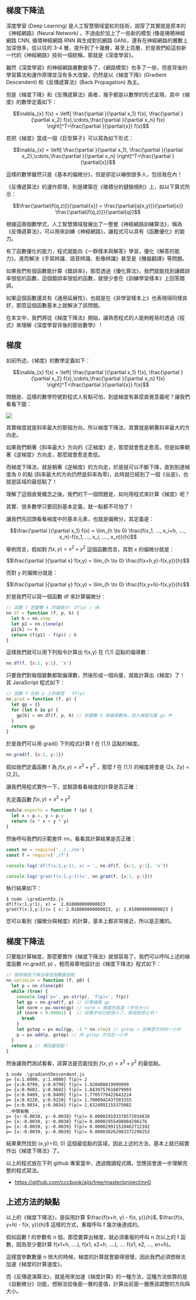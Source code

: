 ## 梯度下降法

深度學習 (Deep Learning) 是人工智慧領域當紅的技術，說穿了其實就是原本的《神經網路》(Neural Network) ，不過由於加上了一些新的模型 (像是捲積神經網路 CNN, 循環神經網路 RNN 與生成對抗網路 GAN)，還有在神經網路的層數上加深很多，從以往的 3-4 層，提升到了十幾層，甚至上百層，於是我們給這些新一代的《神經網路》技術一個統稱，那就是《深度學習》。

雖然《深度學習》的神經網路層數變多了，《網路模型》也多了一些，但是背後的學習算法和運作原理並沒有多大改變，仍然是以《梯度下降》(Gradient Descendent) 和《反傳遞算法》(Back Propagation) 為主。

但是《梯度下降》和《反傳遞算法》兩者，幾乎都是以數學的形式呈現，其中《梯度》的數學定義如下：

$$\nabla_{x} f(x) = \left[ \frac{\partial }{\partial x_1} f(x), \frac{\partial }{\partial x_2} f(x),\cdots,\frac{\partial }{\partial x_n} f(x) \right]^T=\frac{\partial }{\partial{x}} f(x)$$

若把《梯度》當成一個《巨型算子》可以寫為如下形式：

$$\nabla_{x} = \left[ \frac{\partial }{\partial x_1}, \frac{\partial }{\partial x_2},\cdots,\frac{\partial }{\partial x_n} \right]^T=\frac{\partial }{\partial{x}}$$

這樣的數學雖然只是《基本的偏微分》，但是卻足以嚇倒很多人，包括我在內！

《反傳遞算法》的運作原理，則是建築在《微積分的鏈鎖規則》上，如以下算式所示：

$$\frac{\partial{f(q,z)}}{\partial{x}} = \frac{\partial{q(x,y)}}{\partial{x}} \frac{\partial{f(q,z)}}{\partial{q}}$$

根據這兩個數學式，人工智慧領域發展出了一整套《神經網路訓練算法》，稱為《反傳遞算法》，可以用來訓練《神經網路》，讓程式可以具有《函數優化》的能力。

有了函數優化的能力，程式就能向《一群樣本與解答》學習，優化《解答的能力》，進而解決《手寫辨識、語音辨識、影像辨識》甚至是《機器翻譯》等問題。

如果我們有個函數能計算《錯誤率》，那麼透過《優化算法》，我們就能找到讓錯誤率很低的函數，這個錯誤率很低的函數，就很少會在《訓練學習樣本》上回答錯誤。

如果這個函數還具有《通用延展性》，也就是在《非學習樣本上》也表現得同樣良好，那麼這個函數基本上就解決了該問題。

在本文中，我們將從《梯度下降法》開始，讓熟悉程式的人能夠輕易的透過《程式》來理解《深度學習背後的那些數學》！

## 梯度

如前所述，《梯度》的數學定義如下：

$$\nabla_{x} f(x) = \left[ \frac{\partial }{\partial x_1} f(x), \frac{\partial }{\partial x_2} f(x),\cdots,\frac{\partial }{\partial x_n} f(x) \right]^T=\frac{\partial }{\partial{x}} f(x)$$

問題是、這樣的數學符號對程式人有點可怕，到底梯度有甚麼直覺意義呢？讓我們看看下圖：

![](../img/Gradient.jpg)


其實梯度就是斜率最大的那個方向，所以梯度下降法，其實就是朝著斜率最大的方向走。

如果我們朝著《斜率最大》方向的《正梯度》走，那麼就會愈走愈高，但是如果朝著《逆梯度》方向走，那麼就會愈走愈低。

而梯度下降法，就是朝著《逆梯度》的方向走，於是就可以不斷下降，直到到達梯度為 0 的點 (斜率最大的方向仍然是斜率為零)，此時就已經到了一個《谷底》，也就是區域的最低點了！

理解了這個直覺概念之後，我們的下一個問題是，如何用程式來計算《梯度》呢？

其實、很多數學只要回到基本定義，就一點都不可怕了！

讓我們先回頭看看梯度中的基本元素，也就是偏微分，其定義是：

$$\frac{\partial }{\partial x_1} f(x) = \lim_{h \to 0} \frac{f(x_1, ..., x_i+h, ...., x_n)-f(x_1, ..., x_i, ...., x_n)}{h}$$

舉例而言，假如對 $f(x,y) = x^2+y^2$  這個函數而言，其對 x 的偏微分就是：

$$\frac{\partial }{\partial x} f(x,y) = \lim_{h \to 0} \frac{f(x+h,y)-f(x,y)}{h}$$

而對 y 的偏微分就是：

$$\frac{\partial }{\partial y} f(x,y) = \lim_{h \to 0} \frac{f(x,y+h)-f(x,y)}{h}$$

於是我們可以寫一個函數 df 來計算偏微分：

```js
// 函數 f 對變數 k 的偏微分: df(p) / dk
nn.df = function (f, p, k) {
  let h = nn.step
  let p1 = nn.clone(p)
  p1[k] += h
  return (f(p1) - f(p)) / h
}
```

這樣我們就可以用下列指令計算出 f(x,y) 在 (1,1) 這點的偏導數：

```js
nn.df(f, {x:1, y:1}, 'x')
```

只要我們對每個變數都取偏導數，然後形成一個向量，就能計算出《梯度》了！ 其 JavaScript 程式如下：

```js
// 函數 f 在點 p 上的梯度	∇f(p)
nn.grad = function (f, p) {
  let gp = {}
  for (let k in p) {
    gp[k] = nn.df(f, p, k) // 對變數 k 取偏導數後，放入梯度向量 gp 中
  }
  return gp
}
```

於是我們可以用 grad() 下列程式計算 f 在 (1,1) 這點的梯度。

```js
nn.grad(f, {x:1, y:1})
```

假如我們定義函數 f 為 $f(x,y) = x^2+y^2$ ，那麼 f 在 (1,1) 的梯度將會是 (2x, 2y) = (2,2)。

讓我們用程式實作一下，並驗證看看梯度的計算是否正確：

先定義函數 $f(x,y) = x^2+y^2$

```js
module.exports = function f (p) {
  let x = p.x, y = p.y
  return (x * x + y * y)
}
```

然後呼叫我們的示範套件 nn，看看其計算結果是否正確：

```js
const nn = require('../../nn')
const f = require('./f')

console.log('df(f(x:1,y:1), x) = ', nn.df(f, {x:1, y:1}, 'x'))

console.log('grad(f(x:1,y:1))=', nn.grad(f, {x:1, y:1}))

```

執行結果如下：

```
$ node .\gradientEx.js
df(f(x:1,y:1), x) =  2.010000000000023
grad(f(x:1,y:1))= { x: 2.010000000000023, y: 2.010000000000023 }
```

您可以看到《偏微分與梯度》的計算，基本上都非常接近，所以是正確的。

## 梯度下降法

只要能計算梯度，那麼要實作《梯度下降法》就很容易了，我們可以呼叫上述的梯度函數 nn.grad(f, p) ，輕而易舉地設計出《梯度下降法》程式如下：

```js
// 使用梯度下降法尋找函數最低點
nn.optimize = function (f, p0) {
  let p = nn.clone(p0)
  while (true) {
    console.log('p=', pv.str(p), 'f(p)=', f(p))
    let gp = nn.grad(f, p) // 計算梯度 gp
    let norm = pv.norm(gp) // norm = 梯度的長度 (步伐大小)
    if (norm < 0.00001) {  // 如果步伐已經很小了，那麼就停止吧！
      break
    }
    let gstep = pv.mul(gp, -1 * nn.step) // gstep = 逆梯度方向的一小步
    p = pv.add(p, gstep) // 向 gstep 方向走一小步
  }
  return p // 傳回最低點！
}


```

然後讓我們測試看看，該算法是否能找到 $f(x,y) = x^2+y^2$ 的最低點。

```
$ node .\gradientDescendent.js
p= {x:1.0000, y:1.0000} f(p)= 2
p= {x:0.9799, y:0.9799} f(p)= 1.920408019999999
p= {x:0.9602, y:0.9602} f(p)= 1.8439757616079993
p= {x:0.9409, y:0.9409} f(p)= 1.7705779422643224
p= {x:0.9220, y:0.9220} f(p)= 1.7000942437503355
p= {x:0.9034, y:0.9034} f(p)= 1.6324091155375082
..中間省略 ...
p= {x:-0.0038, y:-0.0038} f(p)= 0.000029193378572034838
p= {x:-0.0038, y:-0.0038} f(p)= 0.00002955498084296176
p= {x:-0.0039, y:-0.0039} f(p)= 0.000029911510462712392
p= {x:-0.0039, y:-0.0039} f(p)= 0.000030262983372298253
```

結果果然找到 (x,y)=(0, 0) 這個最低點的區域，因此上述的方法，基本上就已經實作出《梯度下降法》了。

以上的程式放在下列 github 專案當中，透過閱讀程式碼，您應該會進一步理解完整的程式寫法。

* https://github.com/cccbook/aijs/tree/master/project/nn0

## 上述方法的缺點

以上的《梯度下降法》，是採用計算 $\frac{f(x+h, y) - f(x, y)}{h}$, $\frac{f(x, y+h) - f(x, y)}{h}$ 這樣的方式，重複呼叫 f 幾次後達成的。

假如函數 f 的參數有 n 個，那麼要算出梯度，就必須重複的呼叫 n 次以上的 f 函數，因為至少要計算 f(x1+h, ....), f(x1, x2+h, ....), .... f(x1, x2, ..., xn+h)。

這樣當參數數量 n 很大的時候，梯度的計算就會變得很慢，因此我們必須想辦法加速《梯度的計算速度》。

而《反傳遞演算法》，就是用來加速《梯度計算》的一種方法，這種方法依靠的是《自動微分》功能，想辦法從後面一層的差值，計算出前面一層應該調整的方向與大小。